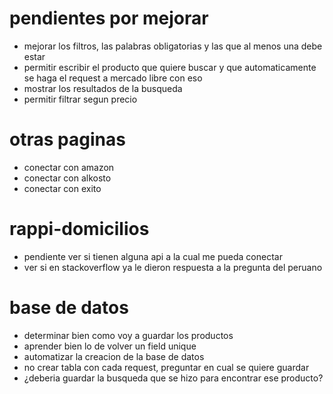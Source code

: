 # pendientes por mejorar
- mejorar los filtros, las palabras obligatorias y las que al menos una debe estar
- permitir escribir el producto que quiere buscar y que automaticamente se haga el request a mercado libre con eso
- mostrar los resultados de la busqueda
- permitir filtrar segun precio

# otras paginas
- conectar con amazon
- conectar con alkosto
- conectar con exito

# rappi-domicilios
- pendiente ver si tienen alguna api a la cual me pueda conectar
- ver si en stackoverflow ya le dieron respuesta a la pregunta del peruano

# base de datos
- determinar bien como voy a guardar los productos
- aprender bien lo de volver un field unique
- automatizar la creacion de la base de datos
- no crear tabla con cada request, preguntar en cual se quiere guardar
- ¿deberia guardar la busqueda que se hizo para encontrar ese producto?